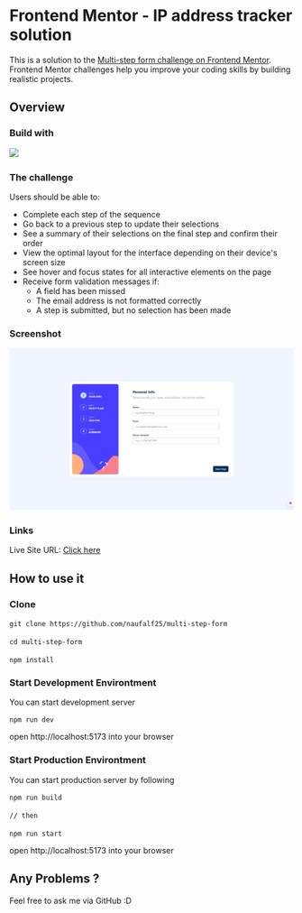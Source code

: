 # Frontend Mentor - IP address tracker solution

This is a solution to the [Multi-step form challenge on Frontend Mentor](https://www.frontendmentor.io/challenges/multistep-form-YVAnSdqQBJ). Frontend Mentor challenges help you improve your coding skills by building realistic projects.

## Overview

### Build with

![](https://skillicons.dev/icons?i=ts,vite,react,tailwind)

### The challenge

Users should be able to:

- Complete each step of the sequence
- Go back to a previous step to update their selections
- See a summary of their selections on the final step and confirm their order
- View the optimal layout for the interface depending on their device's screen size
- See hover and focus states for all interactive elements on the page
- Receive form validation messages if:
  - A field has been missed
  - The email address is not formatted correctly
  - A step is submitted, but no selection has been made

### Screenshot

![](./public/screenshot.jpeg)

### Links

Live Site URL: [Click here](https://multi-step-form-vert-phi.vercel.app/)

## How to use it

### Clone

```
git clone https://github.com/naufalf25/multi-step-form

cd multi-step-form

npm install
```

### Start Development Environtment

You can start development server

```
npm run dev
```

open http://localhost:5173 into your browser

### Start Production Environtment

You can start production server by following

```
npm run build

// then

npm run start
```

open http://localhost:5173 into your browser

## Any Problems ?

Feel free to ask me via GitHub :D
